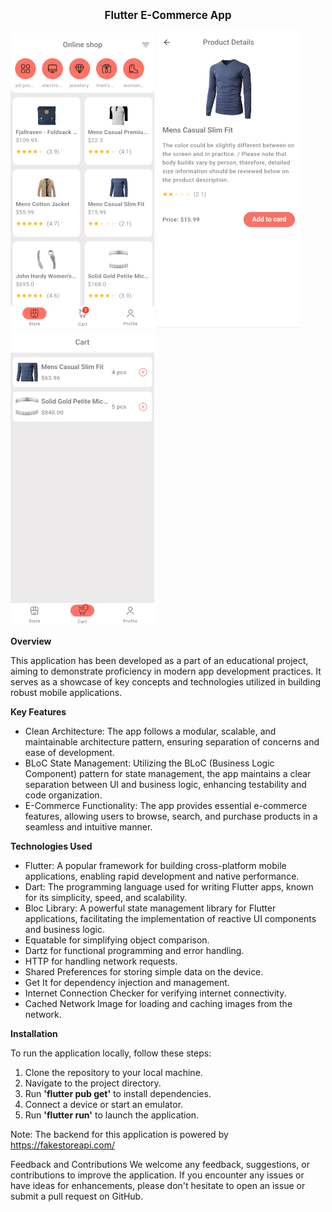 
<p align="center"><b style="font-size: larger;">Flutter E-Commerce App</b></p>


![alt text](assets/screenshots/screenshot_2.jpg)
![alt text](assets/screenshots/screenshot_1.jpg)
![alt text](assets/screenshots/screenshot_3.jpg)

**Overview**

This application has been developed as a part of an educational project, aiming to demonstrate proficiency in modern app development practices. It serves as a showcase of key concepts and technologies utilized in building robust mobile applications.

**Key Features**

* Clean Architecture: The app follows a modular, scalable, and maintainable architecture pattern, ensuring separation of concerns and ease of  development.
* BLoC State Management: Utilizing the BLoC (Business Logic Component) pattern for state management, the app maintains a clear separation between UI and business logic, enhancing testability and code organization.
* E-Commerce Functionality: The app provides essential e-commerce features, allowing users to browse, search, and purchase products in a seamless and intuitive manner.

**Technologies Used**

* Flutter: A popular framework for building cross-platform mobile applications, enabling rapid development and native performance.
* Dart: The programming language used for writing Flutter apps, known for its simplicity, speed, and scalability.
* Bloc Library: A powerful state management library for Flutter applications, facilitating the implementation of reactive UI components and business logic.
* Equatable for simplifying object comparison.
* Dartz for functional programming and error handling.
* HTTP for handling network requests.
* Shared Preferences for storing simple data on the device.
* Get It for dependency injection and management.
* Internet Connection Checker for verifying internet connectivity.
* Cached Network Image for loading and caching images from the network.

**Installation**

To run the application locally, follow these steps:

1. Clone the repository to your local machine.
2. Navigate to the project directory.
3. Run **'flutter pub get'** to install dependencies.
4. Connect a device or start an emulator.
5. Run **'flutter run'** to launch the application.

Note: The backend for this application is powered by https://fakestoreapi.com/

Feedback and Contributions
We welcome any feedback, suggestions, or contributions to improve the application. If you encounter any issues or have ideas for enhancements, please don't hesitate to open an issue or submit a pull request on GitHub.

